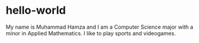 # hello-world
My name is Muhammad Hamza and I am a Computer Science major with a minor in Applied Mathematics. I like to play sports and videogames. 
